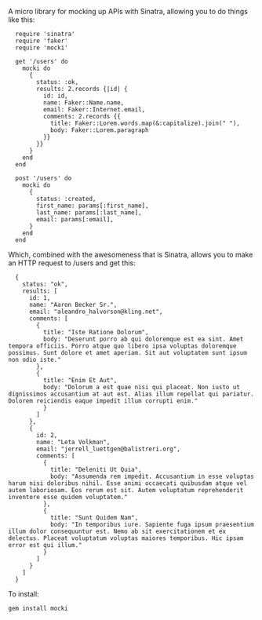 A micro library for mocking up APIs with Sinatra, allowing you to do
things like this:

      require 'sinatra'
      require 'faker'
      require 'mocki'

      get '/users' do
        mocki do
          {
            status: :ok,
            results: 2.records {|id| {
              id: id,
              name: Faker::Name.name,
              email: Faker::Internet.email,
              comments: 2.records {{
                title: Faker::Lorem.words.map(&:capitalize).join(" "),
                body: Faker::Lorem.paragraph
              }}
            }}
          }
        end
      end

      post '/users' do
        mocki do
          {
            status: :created,
            first_name: params[:first_name],
            last_name: params[:last_name],
            email: params[:email],
          }
        end
      end

Which, combined with the awesomeness that is Sinatra, allows you to make
an HTTP request to /users and get this:

      {
        status: "ok",
        results: [
          id: 1,
          name: "Aaron Becker Sr.",
          email: "aleandro_halvorson@kling.net",
          comments: [
            {
              title: "Iste Ratione Dolorum",
              body: "Deserunt porro ab qui doloremque est ea sint. Amet tempora officiis. Porro atque quo libero ipsa voluptas doloremque possimus. Sunt dolore et amet aperiam. Sit aut voluptatem sunt ipsum non odio iste."
            },
            {
              title: "Enim Et Aut",
              body: "Dolorum a est quae nisi qui placeat. Non iusto ut dignissimos accusantium at aut est. Alias illum repellat qui pariatur. Dolorem reiciendis eaque impedit illum corrupti enim."
              }
            ]
          },
          {
            id: 2,
            name: "Leta Volkman",
            email: "jerrell_luettgen@balistreri.org",
            comments: [
              {
                title: "Deleniti Ut Quia",
                body: "Assumenda rem impedit. Accusantium in esse voluptas harum nisi doloribus nihil. Esse animi occaecati quibusdam atque vel autem laboriosam. Eos rerum est sit. Autem voluptatum reprehenderit inventore esse quidem voluptatem."
              },
              {
                title: "Sunt Quidem Nam",
                body: "In temporibus iure. Sapiente fuga ipsum praesentium illum dolor consequuntur est. Nemo ab sit exercitationem et ex delectus. Placeat voluptatum voluptas maiores temporibus. Hic ipsam error est qui illum."
              }
            ]
          }
        ]
      }

To install:

    gem install mocki
